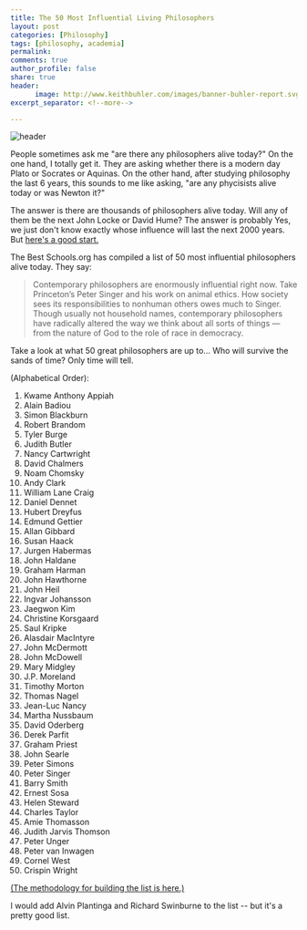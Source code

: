 ```yaml
---
title: The 50 Most Influential Living Philosophers
layout: post
categories: [Philosophy]
tags: [philosophy, academia]
permalink: 
comments: true
author_profile: false
share: true
header:
      image: http://www.keithbuhler.com/images/banner-buhler-report.svg
excerpt_separator: <!--more-->

---
```


![header](http://74g2t4f911l3d46ma3e1dgr1.wpengine.netdna-cdn.com/wp-content/uploads/2016/07/50-most-influential-living-philosophers4-740x416.jpg)


People sometimes ask me "are there any philosophers alive today?" On the one hand, I totally get it. They are asking whether there is a modern day Plato or Socrates or Aquinas. On the other hand, after studying philosophy the last 6 years, this sounds to me like asking, "are any phycisists alive today or was Newton it?" 

The answer is there are thousands of philosophers alive today. Will any of them be the next John Locke or David Hume? The answer is probably Yes, we just don't know exactly whose influence will last the next 2000 years. But [here's a good start.](http://www.thebestschools.org/features/most-influential-living-philosophers/)

The Best Schools.org has compiled a list of 50 most influential philosophers alive today. They say: 

>Contemporary philosophers are enormously influential right now. Take Princeton’s Peter Singer and his work on animal ethics. How society sees its responsibilities to nonhuman others owes much to Singer. Though usually not household names, contemporary philosophers have radically altered the way we think about all sorts of things — from the nature of God to the role of race in democracy.

Take a look at what 50 great philosophers are up to... Who will survive the sands of time? Only time will tell. 

(Alphabetical Order):   
1. Kwame Anthony Appiah  
2. Alain Badiou  
3. Simon Blackburn  
4. Robert Brandom  
5. Tyler Burge  
6. Judith Butler  
7. Nancy Cartwright  
8. David Chalmers  
9. Noam Chomsky  
10. Andy Clark  
11. William Lane Craig  
12. Daniel Dennet  
13. Hubert Dreyfus  
14. Edmund Gettier  
15. Allan Gibbard  
16. Susan Haack  
17. Jurgen Habermas  
18. John Haldane  
19. Graham Harman  
20. John Hawthorne  
21. John Heil  
22. Ingvar Johansson  
23. Jaegwon Kim  
24. Christine Korsgaard  
25. Saul Kripke  
26. Alasdair MacIntyre  
27. John McDermott  
28. John McDowell  
29. Mary Midgley  
30. J.P. Moreland  
31. Timothy Morton  
32. Thomas Nagel  
33. Jean-Luc Nancy  
34. Martha Nussbaum  
35. David Oderberg  
36. Derek Parfit  
37. Graham Priest  
38. John Searle  
39. Peter Simons  
40. Peter Singer  
41. Barry Smith  
42. Ernest Sosa  
43. Helen Steward  
44. Charles Taylor  
45. Amie Thomasson  
46. Judith Jarvis Thomson  
47. Peter Unger  
48. Peter van Inwagen  
49. Cornel West  
50. Crispin Wright  


[(The methodology for building the list is here.)](http://www.thebestschools.org/features/most-influential-living-philosophers/selection-methodology/) 

I would add Alvin Plantinga and Richard Swinburne to the list -- but it's a pretty good list.

<!--more-->
